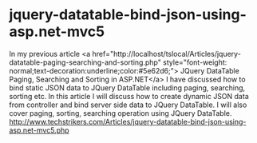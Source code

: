 # jquery-datatable-bind-json-using-asp.net-mvc5
In my previous article &lt;a href="http://localhost/tslocal/Articles/jquery-datatable-paging-searching-and-sorting.php" style="font-weight: normal;text-decoration:underline;color:#5e62d6;"> JQuery DataTable Paging, Searching and Sorting in ASP.NET&lt;/a> I have discussed how to bind static JSON data to JQuery DataTable including paging, searching, sorting etc. In this article I will discuss how to create dynamic JSON data from controller and bind server side data to JQuery DataTable. I will also cover paging, sorting, searching operation using JQuery DataTable.  http://www.techstrikers.com/Articles/jquery-datatable-bind-json-using-asp.net-mvc5.php
